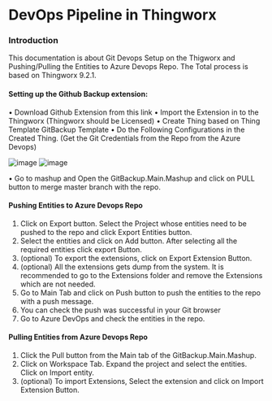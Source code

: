 # DevOps Pipeline in Thingworx
### Introduction
This documentation is about Git Devops Setup on the Thigworx and Pushing/Pulling the Entities to Azure Devops Repo. The Total process is based on Thingworx 9.2.1.

#### Setting up the Github Backup extension:
•	Download Github Extension from this link
•	Import the Extension in to the Thingworx (Thingworx should be Licensed)
•	Create Thing based on Thing Template GitBackup Template
•	Do the Following Configurations in the Created Thing. (Get the Git Credentials from the Repo from the Azure Devops)

![image](https://user-images.githubusercontent.com/67698473/168417080-448b8ce6-1cbd-43a5-b7ed-483cc0ead9a0.png)
![image](https://user-images.githubusercontent.com/67698473/168417088-54fd2099-cdc2-49cd-b841-7ccbc182546f.png)

•	Go to mashup and Open the GitBackup.Main.Mashup and click on PULL button to merge master branch with the repo.

#### Pushing Entities to Azure Devops Repo

1. Click on Export button. Select the Project whose entities need to be pushed to the repo and click Export Entities button.
2. Select the entities and click on Add button. After selecting all the required entities click export Button.
3. (optional) To export the extensions, click on Export Extension Button.
4. (optional) All the extensions gets dump from the system. It is recommended to go to the Extensions folder and remove the Extensions which are not needed. 
5. Go to Main Tab and click on Push button to push the entities to the repo with a push message.
6. You can check the push was successful in your Git browser
7.	Go to Azure DevOps and check the entities in the repo.

#### Pulling Entities from Azure Devops Repo

1.	  Click the Pull button from the Main tab of the GitBackup.Main.Mashup.
2.    Click on Workspace Tab. Expand the project and select the entities. Click on Import entity.
3.    (optional) To import Extensions, Select the extension and click on Import Extension Button.

